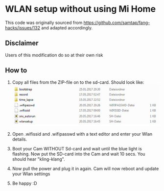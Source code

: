 # WLAN setup without using Mi Home

This code was originally sourced from
https://github.com/samtap/fang-hacks/issues/132 and adapted accordingly.

## Disclaimer

Users of this modification do so at their own risk

## How to

1. Copy all files from the ZIP-file on to the sd-card. Should look like:
   ![SD Card listing](sdcard.jpg)

2. Open .wifissid and .wifipasswd with a text editor and enter your Wlan details.

3. Boot your Cam WITHOUT Sd-card and wait until the blue light is flashing. 
   Now put the SD-card into the Cam and wait 10 secs. You should hear "kling-klang".

4. Now pull the power and plug it in again. Cam will now reboot and update your Wlan settings

5. Be happy :D
